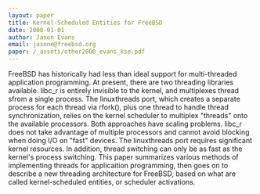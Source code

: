 ```yaml
---
layout: paper
title: Kernel-Scheduled Entities for FreeBSD
date: 2000-01-01
author: Jason Evans 
email: jasone@freebsd.org
paper: /_assets/other2000_evans_kse.pdf
---
```

FreeBSD has historically had less than ideal support for multi-threaded application programming. At present, there are two threading libraries available. libc_r is entirely invisible to the kernel, and multiplexes thread sfrom a single process. The linuxthreads port, which creates a separate process for each thread via rfork(), plus one thread to handle thread synchronization, relies on the kernel scheduler to multiplex "threads" onto the available processors.
Both approaches have scaling problems. libc_r does not take advantage of multiple processors and cannot avoid blocking when doing I/O on "fast" devices. The linuxthreads port requires significant kernel resources. In addition, thread switching can only be as fast as the kernel's process switching.
This paper summarizes various methods of implementing threads for applicaition programming, then goes on to describe a new threading architecture for FreeBSD, based on what are called kernel-scheduled entities, or scheduler activations.

